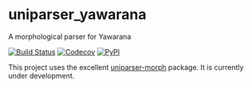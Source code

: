 # uniparser_yawarana

A morphological parser for Yawarana 

[![Build Status](https://github.com/fmatter/uniparser-yawarana/workflows/tests/badge.svg)](https://github.com/fmatter/uniparser-yawarana/actions?query=workflow%3Atests)
[![Codecov](https://img.shields.io/codecov/c/github/fmatter/uniparser-yawarana)](https://app.codecov.io/gh/fmatter/uniparser-yawarana/)
[![PyPI](https://img.shields.io/pypi/v/uniparser-yawarana.svg)](https://pypi.org/project/uniparser-yawarana)

This project uses the excellent [uniparser-morph](https://github.com/timarkh/uniparser-morph/) package. It is currently under development.